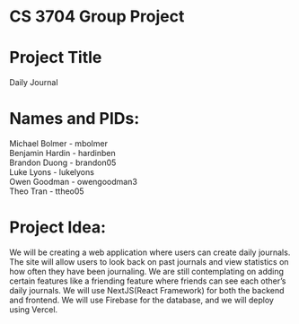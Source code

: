 # CS 3704 Group Project

# Project Title
Daily Journal

# Names and PIDs:
Michael Bolmer - mbolmer<br>
Benjamin Hardin - hardinben<br>
Brandon Duong - brandon05<br>
Luke Lyons - lukelyons<br>
Owen Goodman - owengoodman3<br>
Theo Tran - ttheo05

# Project Idea:
We will be creating a web application where users can create daily journals. The site will allow users to look back on past journals and view statistics on how often they have been journaling. We are still contemplating on adding certain features like a friending feature where friends can see each other’s daily journals. We will use NextJS(React Framework) for both the backend and frontend. We will use Firebase for the database, and we will deploy using Vercel. 
